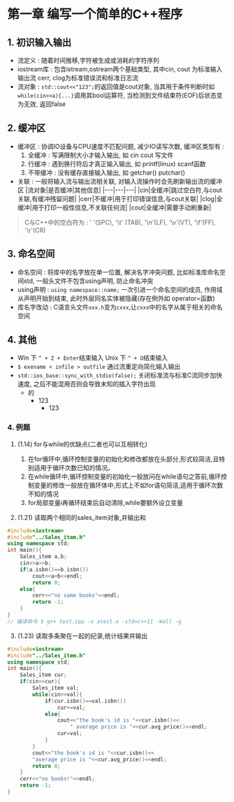 # 第一章 编写一个简单的C++程序
## 1. 初识输入输出
- 流定义 : 随着时间推移,字符被生成或消耗的字符序列
- iostream库 : 包含istream,ostream两个基础类型, 其中cin, cout 为标准输入输出流 cerr, clog为标准错误流和标准日志流
- 流对象 : `std::cout<<"123";`的返回值是cout对象, 当其用于条件判断时如`while(cin>>a){...}`调用其bool运算符, 当检测到文件结束符(EOF)后状态变为无效, 返回false

## 2. 缓冲区
- 缓冲区 : 协调IO设备与CPU速度不匹配问题, 减少IO读写次数, 缓冲区类型有 : 
	1. 全缓冲 : 写满限制大小才输入输出, 如 cin cout 写文件
	2. 行缓冲 : 遇到换行符后才真正输入输出, 如 printf(linux) scanf函数
	3. 不带缓冲 : 没有缓存直接输入输出, 如 getchar() putchar()
- 关联 : 一般将输入流与输出流相关联, 对输入流操作时会先刷新输出流的缓冲区
|流对象|是否缓冲|其他信息|
|---|---|---|
|cin|全缓冲|跳过空白符,与cout关联,有缓冲残留问题|
|cerr|不缓冲|用于打印错误信息,与cout关联|
|clog|全缓冲|用于打印一般性信息,不关联任何流|
|cout|全缓冲|需要手动刷重新|

> C与C++中的空白符为 :  ' '(SPC), '\t' (TAB), '\n'(LF), '\v'(VT), '\f'(FF), '\r'(CR)

## 3. 命名空间
- 命名空间 : 将库中的名字放在单一位置, 解决名字冲突问题, 比如标准库命名空间std, 一般头文件不包含using声明, 防止命名冲突
- using声明 : `using namespace::name;` 一次引进一个命名空间的成员, 作用域从声明开始到结束, 此时外层同名实体被隐藏(存在例外如 operator=函数) 
- 库名字改动 : C语言头文件`xxx.h`变为`cxxx`,让`cxxx`中的名字从属于相关的命名空间

## 4. 其他
- Win 下 `^ + Z + Enter`结束输入 Unix 下 `^ + D`结束输入 
- `$ exename < infile > outfile` 通过流重定向简化输入输出
- `std::ios_base::sync_with_stdio(false);` 关闭标准流与标准C流同步加快速度, 之后不能混用否则会导致未知的插入字符出现
	- 的
		- 123
			- 123 
### 4. 例题
1. (1.14) for与while的优缺点(二者也可以互相转化)  
	1. 在for循环中,循环控制变量的初始化和修改都放在头部分,形式较简洁,且特别适用于循环次数已知的情况。
	2. 在while循环中,循环控制变量的初始化一般放问在while语句之答前,循环控制变量的修改一般放在循环体中,形式上不如for语句简洁,适用于循环次数不知的情况
	3. for局部变量i再循环结束后自动清除,while要额外设立变量

2. (1.21) 读取两个相同的sales_item对象,并输出和
```c++
#include<iostream>
#include"../Sales_item.h"
using namespace std;
int main(){
    Sales_item a,b;
    cin>>a>>b;
    if(a.isbn()==b.isbn())
        cout<<a+b<<endl;
        return 0;
    else{
        cerr<<"no same books"<<endl;
        return -1;
    }
}
// 编译命令 $ g++ test.cpp -o atest.o -std=c++11 -Wall -g
```
3. (1.23) 读取多条聚在一起的纪录,统计结果并输出
```c++
#include<iostream>
#include"../Sales_item.h"
using namespace std;
int main(){
    Sales_item cur;
    if(cin>>cur){
        Sales_item val;
        while(cin>>val){
            if(cur.isbn()==val.isbn())
                cur+=val;
            else{
                cout<<"the book's id is "<<cur.isbn()<<
                    " average price is "<<cur.avg_price()<<endl;
                cur=val;
            }
        }
        cout<<"the book's id is "<<cur.isbn()<<
        "average price is "<<cur.avg_price()<<endl;
        return 0;
    }
    cerr<<"no books!"<<endl;
    return -1;
}
```
